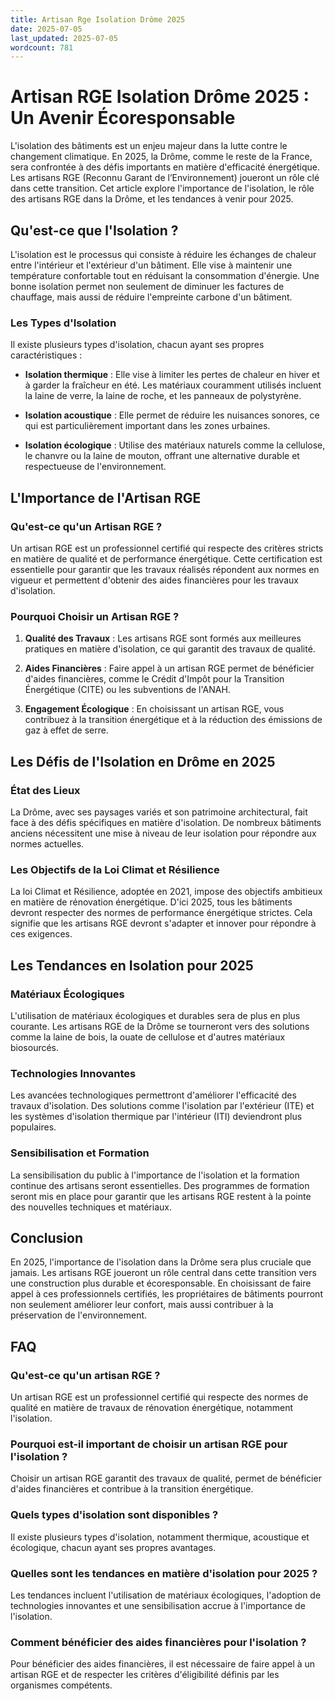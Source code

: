 ```yaml
---
title: Artisan Rge Isolation Drôme 2025
date: 2025-07-05
last_updated: 2025-07-05
wordcount: 781
---
```


# Artisan RGE Isolation Drôme 2025 : Un Avenir Écoresponsable

L'isolation des bâtiments est un enjeu majeur dans la lutte contre le changement climatique. En 2025, la Drôme, comme le reste de la France, sera confrontée à des défis importants en matière d'efficacité énergétique. Les artisans RGE (Reconnu Garant de l’Environnement) joueront un rôle clé dans cette transition. Cet article explore l'importance de l'isolation, le rôle des artisans RGE dans la Drôme, et les tendances à venir pour 2025.

## Qu'est-ce que l'Isolation ?

L'isolation est le processus qui consiste à réduire les échanges de chaleur entre l'intérieur et l'extérieur d'un bâtiment. Elle vise à maintenir une température confortable tout en réduisant la consommation d'énergie. Une bonne isolation permet non seulement de diminuer les factures de chauffage, mais aussi de réduire l'empreinte carbone d'un bâtiment.

### Les Types d'Isolation

Il existe plusieurs types d'isolation, chacun ayant ses propres caractéristiques :

- **Isolation thermique** : Elle vise à limiter les pertes de chaleur en hiver et à garder la fraîcheur en été. Les matériaux couramment utilisés incluent la laine de verre, la laine de roche, et les panneaux de polystyrène.

- **Isolation acoustique** : Elle permet de réduire les nuisances sonores, ce qui est particulièrement important dans les zones urbaines.

- **Isolation écologique** : Utilise des matériaux naturels comme la cellulose, le chanvre ou la laine de mouton, offrant une alternative durable et respectueuse de l'environnement.

## L'Importance de l'Artisan RGE

### Qu'est-ce qu'un Artisan RGE ?

Un artisan RGE est un professionnel certifié qui respecte des critères stricts en matière de qualité et de performance énergétique. Cette certification est essentielle pour garantir que les travaux réalisés répondent aux normes en vigueur et permettent d'obtenir des aides financières pour les travaux d'isolation.

### Pourquoi Choisir un Artisan RGE ?

1. **Qualité des Travaux** : Les artisans RGE sont formés aux meilleures pratiques en matière d'isolation, ce qui garantit des travaux de qualité.

2. **Aides Financières** : Faire appel à un artisan RGE permet de bénéficier d'aides financières, comme le Crédit d'Impôt pour la Transition Énergétique (CITE) ou les subventions de l'ANAH.

3. **Engagement Écologique** : En choisissant un artisan RGE, vous contribuez à la transition énergétique et à la réduction des émissions de gaz à effet de serre.

## Les Défis de l'Isolation en Drôme en 2025

### État des Lieux

La Drôme, avec ses paysages variés et son patrimoine architectural, fait face à des défis spécifiques en matière d'isolation. De nombreux bâtiments anciens nécessitent une mise à niveau de leur isolation pour répondre aux normes actuelles.

### Les Objectifs de la Loi Climat et Résilience

La loi Climat et Résilience, adoptée en 2021, impose des objectifs ambitieux en matière de rénovation énergétique. D'ici 2025, tous les bâtiments devront respecter des normes de performance énergétique strictes. Cela signifie que les artisans RGE devront s'adapter et innover pour répondre à ces exigences.

## Les Tendances en Isolation pour 2025

### Matériaux Écologiques

L'utilisation de matériaux écologiques et durables sera de plus en plus courante. Les artisans RGE de la Drôme se tourneront vers des solutions comme la laine de bois, la ouate de cellulose et d'autres matériaux biosourcés.

### Technologies Innovantes

Les avancées technologiques permettront d'améliorer l'efficacité des travaux d'isolation. Des solutions comme l'isolation par l'extérieur (ITE) et les systèmes d'isolation thermique par l'intérieur (ITI) deviendront plus populaires.

### Sensibilisation et Formation

La sensibilisation du public à l'importance de l'isolation et la formation continue des artisans seront essentielles. Des programmes de formation seront mis en place pour garantir que les artisans RGE restent à la pointe des nouvelles techniques et matériaux.

## Conclusion

En 2025, l'importance de l'isolation dans la Drôme sera plus cruciale que jamais. Les artisans RGE joueront un rôle central dans cette transition vers une construction plus durable et écoresponsable. En choisissant de faire appel à ces professionnels certifiés, les propriétaires de bâtiments pourront non seulement améliorer leur confort, mais aussi contribuer à la préservation de l'environnement.

## FAQ

### Qu'est-ce qu'un artisan RGE ?

Un artisan RGE est un professionnel certifié qui respecte des normes de qualité en matière de travaux de rénovation énergétique, notamment l'isolation.

### Pourquoi est-il important de choisir un artisan RGE pour l'isolation ?

Choisir un artisan RGE garantit des travaux de qualité, permet de bénéficier d'aides financières et contribue à la transition énergétique.

### Quels types d'isolation sont disponibles ?

Il existe plusieurs types d'isolation, notamment thermique, acoustique et écologique, chacun ayant ses propres avantages.

### Quelles sont les tendances en matière d'isolation pour 2025 ?

Les tendances incluent l'utilisation de matériaux écologiques, l'adoption de technologies innovantes et une sensibilisation accrue à l'importance de l'isolation.

### Comment bénéficier des aides financières pour l'isolation ?

Pour bénéficier des aides financières, il est nécessaire de faire appel à un artisan RGE et de respecter les critères d'éligibilité définis par les organismes compétents.